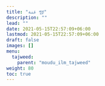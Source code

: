 ```yaml
---
title: "غنة গুন্না"
description: ""
lead: ""
date: 2021-05-15T22:57:09+06:00
lastmod: 2021-05-15T22:57:09+06:00
draft: false
images: []
menu: 
  tajweed:
    parent: "moudu_ilm_tajweed"
weight: 80
toc: true
---
```



